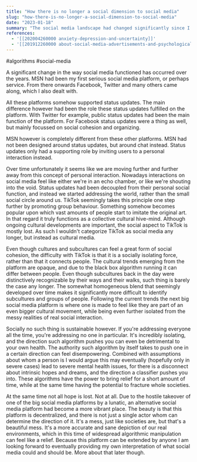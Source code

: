 ```yaml
---
title: "How there is no longer a social dimension to social media"
slug: "how-there-is-no-longer-a-social-dimension-to-social-media"
date: "2023-01-18"
summary: "The social media landscape had changed significantly since I first started using MSN. Since then the role of status updates had changed, moving ever further away from facilitating personal interaction."
references: 
  - '[[202004260000 anxiety-depression-and-uncertainty]]'
  - '[[201912260000 about-social-media-advertisements-and-psychological-trauma]]'
---
```


#algorithms #social-media

A significant change in the way social media functioned has occurred over the years. MSN had been my first serious social media platform, or perhaps service. From there onwards Facebook, Twitter and many others came along, which I also dealt with.

All these platforms somehow supported status updates. The main difference however had been the role these status updates fulfilled on the platform. With Twitter for example, public status updates had been the main function of the platform. For Facebook status updates were a thing as well, but mainly focussed on social cohesion and organizing.

MSN however is completely different from these other platforms. MSN had not been designed around status updates, but around chat instead. Status updates only had a supporting role by inviting users to a personal interaction instead.

Over time unfortunately it seems like we are moving further and further away from this concept of personal interaction. Nowadays interactions on social media feel like either we're in an echo chamber, or like we're shouting into the void. Status updates had been decoupled from their personal social function, and instead we started addressing the world, rather than the small social circle around us. TikTok seemingly takes this principle one step further by promoting group behaviour. Something somehow becomes popular upon which vast amounts of people start to imitate the original art. In that regard it truly functions as a collective cultural hive-mind. Although ongoing cultural developments are important, the social aspect to TikTok is mostly lost. As such I wouldn't categorize TikTok as social media any longer, but instead as cultural media.

Even though cultures and subcultures can feel a great form of social cohesion, the difficulty with TikTok is that it is a socially isolating force, rather than that it connects people. The cultural trends emerging from the platform are opaque, and due to the black box algorithm running it can differ between people. Even though subcultures back in the day were distinctively recognizable by their ways and their walks, such thing is barely the case any longer. The somewhat homogeneous blend that seemingly developed over time makes it significantly more difficult to identify subcultures and groups of people. Following the current trends the next big social media platform is where one is made to feel like they are part of an even bigger cultural movement, while being even further isolated from the messy realities of real social interaction.

Socially no such thing is sustainable however. If you're addressing everyone all the time, you're addressing no one in particular. It's incredibly isolating, and the direction such algorithm pushes you can even be detrimental to your own health. The authority such algorithm by itself takes to push one in a certain direction can feel disempowering. Combined with assumptions about whom a person is I would argue this may eventually (hopefully only in severe cases) lead to severe mental health issues, for there is a disconnect about intrinsic hopes and dreams, and the direction a classifier pushes you into. These algorithms have the power to bring relief for a short amount of time, while at the same time having the potential to fracture whole societies. 

At the same time not all hope is lost. Not at all. Due to the hostile takeover of one of the big social media platforms by a lunatic, an alternative social media platform had become a more vibrant place. The beauty is that this platform is decentralized, and there is not just a single actor whom can determine the direction of it. It's a mess, just like societies are, but that's a beautiful mess. It's a more accurate and sane depiction of our real environments, which in this time of widespread algorithmic manipulation can feel like a relief. Because this platform can be extended by anyone I am looking forward to eventually providing my own interpretation of what social media could and should be. More about that later though.
